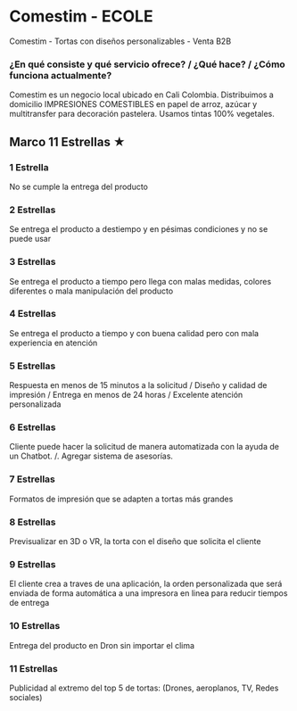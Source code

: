 # Comestim - ECOLE

Comestim - Tortas con diseños personalizables - Venta B2B


### ¿En qué consiste y qué servicio ofrece? / ¿Qué hace? / ¿Cómo funciona actualmente?
Comestim es un negocio local ubicado en Cali Colombia. Distribuimos a domicilio IMPRESIONES COMESTIBLES en papel de arroz, azúcar y multitransfer para decoración pastelera. Usamos tintas 100% vegetales.

## Marco 11 Estrellas  ★
### 1 Estrella
No se cumple la entrega del producto
### 2 Estrellas
Se entrega el producto a destiempo y en pésimas condiciones y no se puede usar
### 3 Estrellas
Se entrega el producto a tiempo pero llega con malas medidas, colores diferentes o mala manipulación del producto
### 4 Estrellas
Se entrega el producto a tiempo y con buena calidad pero con mala experiencia en atención
### 5 Estrellas
Respuesta en menos de 15 minutos a la solicitud / Diseño y calidad de impresión / Entrega en menos de 24 horas / Excelente atención personalizada
### 6 Estrellas
Cliente puede hacer la solicitud de manera automatizada con la ayuda de un Chatbot. /. Agregar sistema de asesorías.
### 7 Estrellas
Formatos de impresión que se adapten a tortas más grandes
### 8 Estrellas
Previsualizar en 3D o VR, la torta con el diseño que solicita el cliente
### 9 Estrellas 
El cliente crea a traves de una aplicación, la orden personalizada que será enviada de forma automática a una impresora en linea para reducir tiempos de entrega
### 10 Estrellas
Entrega del producto en Dron sin importar el clima
### 11 Estrellas
Publicidad al extremo del top 5 de tortas: (Drones, aeroplanos, TV, Redes sociales)
